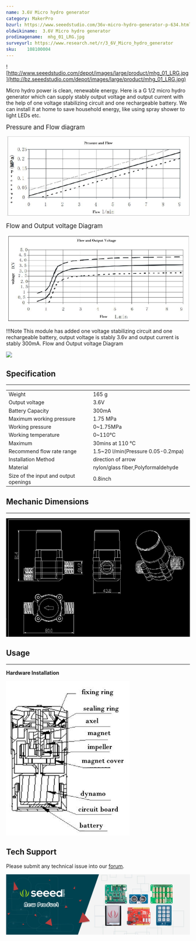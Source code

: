 ```yaml
---
name: 3.6V Micro hydro generator
category: MakerPro
bzurl: https://www.seeedstudio.com/36v-micro-hydro-generator-p-634.html?cPath=155
oldwikiname:  3.6V Micro hydro generator
prodimagename:  mhg_01_LRG.jpg
surveyurl: https://www.research.net/r/3_6V_Micro_hydro_generator
sku:    108100004
---
```

![http://www.seeedstudio.com/depot/images/large/product/mhg_01_LRG.jpg](http://bz.seeedstudio.com/depot/images/large/product/mhg_01_LRG.jpg)

Micro hydro power is clean, renewable energy. Here is a G 1/2 micro hydro generator which can supply stably output voltage and output current with the help of one voltage stabilizing circuit and one rechargeable battery. We can install it at home to save household energy, like using spray shower to light LEDs etc.

<big>Pressure and Flow diagram</big>

![](https://github.com/SeeedDocument/3.6V_Micro_hydro_generator/raw/master/img/Micro-hydro-diagram1.JPG)

<big>Flow and Output voltage Diagram</big>

![](https://github.com/SeeedDocument/3.6V_Micro_hydro_generator/raw/master/img/Micro-hydro-diagram2.JPG)

!!!Note
    This module has added one voltage stabilizing circuit and one rechargeable battery, output voltage is stably 3.6v and output current is stably 300mA.
Flow and Output voltage Diagram

[![](https://github.com/SeeedDocument/Seeed-WiKi/raw/master/docs/images/300px-Get_One_Now_Banner-ragular.png)](https://www.seeedstudio.com/36v-micro-hydro-generator-p-634.html?cPath=155)

##   Specification
---
<table>
<tr>
<td width="400px">Weight
</td>
<td width="400px">165 g
</td></tr>
<tr>
<td>Output voltage
</td>
<td>3.6V
</td></tr>
<tr>
<td>Battery Capacity
</td>
<td>300mA
</td></tr>
<tr>
<td>Maximum working pressure
</td>
<td>1.75 MPa
</td></tr>
<tr>
<td>Working pressure
</td>
<td>0~1.75MPa
</td></tr>
<tr>
<td>Working temperature
</td>
<td>0~110°C
</td></tr>
<tr>
<td>Maximum
</td>
<td>30mins at 110 °C
</td></tr>
<tr>
<td>Recommend flow rate range
</td>
<td>1.5~20 l/min(Pressure 0.05-0.2mpa)
</td></tr>
<tr>
<td>Installation Method
</td>
<td>direction of arrow
</td></tr>
<tr>
<td>Material
</td>
<td>nylon/glass fiber,Polyformaldehyde
</td></tr>
<tr>
<td>Size of the input and output openings
</td>
<td>0.8inch
</td></tr></table>

##   Mechanic Dimensions
---
![](https://github.com/SeeedDocument/3.6V_Micro_hydro_generator/raw/master/img/Micro-hydro-dimen2.jpg)

##   Usage
---
**Hardware Installation**

![](https://github.com/SeeedDocument/3.6V_Micro_hydro_generator/raw/master/img/Micro-hydro-struct.JPG)

## Tech Support
Please submit any technical issue into our [forum](http://forum.seeedstudio.com/). <br /><p style="text-align:center"><a href="https://www.seeedstudio.com/act-4.html" target="_blank"><img src="https://github.com/SeeedDocument/Wiki_Banner/raw/master/new_product.jpg" /></a></p>